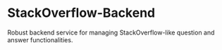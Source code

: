 # StackOverflow-Backend
 Robust backend service for managing StackOverflow-like question and answer functionalities.
